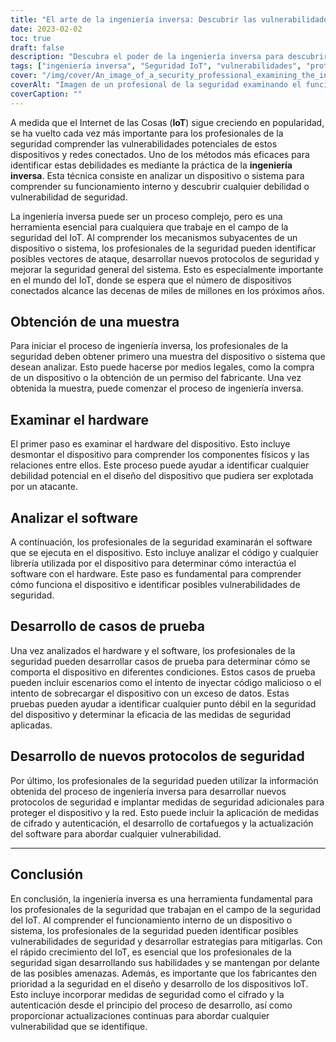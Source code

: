 ```yaml
---
title: "El arte de la ingeniería inversa: Descubrir las vulnerabilidades de seguridad de las redes IoT"
date: 2023-02-02
toc: true
draft: false
description: "Descubra el poder de la ingeniería inversa para descubrir fallos de seguridad en redes IoT y mejorar la seguridad general del sistema."
tags: ["ingeniería inversa", "Seguridad IoT", "vulnerabilidades", "protocolos de seguridad", "análisis de dispositivos", "Redes IoT", "funcionamiento interno", "código malicioso", "medidas de encriptación", "medidas de autenticación", "cortafuegos", "actualización del software"]
cover: "/img/cover/An_image_of_a_security_professional_examining_the_inner_workings.png"
coverAlt: "Imagen de un profesional de la seguridad examinando el funcionamiento interno de un dispositivo IoT, con varios componentes de hardware y placas de circuitos visibles. "
coverCaption: ""
---
```


A medida que el Internet de las Cosas (**IoT**) sigue creciendo en popularidad, se ha vuelto cada vez más importante para los profesionales de la seguridad comprender las vulnerabilidades potenciales de estos dispositivos y redes conectados. Uno de los métodos más eficaces para identificar estas debilidades es mediante la práctica de la **ingeniería inversa**. Esta técnica consiste en analizar un dispositivo o sistema para comprender su funcionamiento interno y descubrir cualquier debilidad o vulnerabilidad de seguridad.

La ingeniería inversa puede ser un proceso complejo, pero es una herramienta esencial para cualquiera que trabaje en el campo de la seguridad del IoT. Al comprender los mecanismos subyacentes de un dispositivo o sistema, los profesionales de la seguridad pueden identificar posibles vectores de ataque, desarrollar nuevos protocolos de seguridad y mejorar la seguridad general del sistema. Esto es especialmente importante en el mundo del IoT, donde se espera que el número de dispositivos conectados alcance las decenas de miles de millones en los próximos años.

## Obtención de una muestra

Para iniciar el proceso de ingeniería inversa, los profesionales de la seguridad deben obtener primero una muestra del dispositivo o sistema que desean analizar. Esto puede hacerse por medios legales, como la compra de un dispositivo o la obtención de un permiso del fabricante. Una vez obtenida la muestra, puede comenzar el proceso de ingeniería inversa.

## Examinar el hardware

El primer paso es examinar el hardware del dispositivo. Esto incluye desmontar el dispositivo para comprender los componentes físicos y las relaciones entre ellos. Este proceso puede ayudar a identificar cualquier debilidad potencial en el diseño del dispositivo que pudiera ser explotada por un atacante.

## Analizar el software

A continuación, los profesionales de la seguridad examinarán el software que se ejecuta en el dispositivo. Esto incluye analizar el código y cualquier librería utilizada por el dispositivo para determinar cómo interactúa el software con el hardware. Este paso es fundamental para comprender cómo funciona el dispositivo e identificar posibles vulnerabilidades de seguridad.

## Desarrollo de casos de prueba

Una vez analizados el hardware y el software, los profesionales de la seguridad pueden desarrollar casos de prueba para determinar cómo se comporta el dispositivo en diferentes condiciones. Estos casos de prueba pueden incluir escenarios como el intento de inyectar código malicioso o el intento de sobrecargar el dispositivo con un exceso de datos. Estas pruebas pueden ayudar a identificar cualquier punto débil en la seguridad del dispositivo y determinar la eficacia de las medidas de seguridad aplicadas.

## Desarrollo de nuevos protocolos de seguridad

Por último, los profesionales de la seguridad pueden utilizar la información obtenida del proceso de ingeniería inversa para desarrollar nuevos protocolos de seguridad e implantar medidas de seguridad adicionales para proteger el dispositivo y la red. Esto puede incluir la aplicación de medidas de cifrado y autenticación, el desarrollo de cortafuegos y la actualización del software para abordar cualquier vulnerabilidad.

_____

## Conclusión

En conclusión, la ingeniería inversa es una herramienta fundamental para los profesionales de la seguridad que trabajan en el campo de la seguridad del IoT. Al comprender el funcionamiento interno de un dispositivo o sistema, los profesionales de la seguridad pueden identificar posibles vulnerabilidades de seguridad y desarrollar estrategias para mitigarlas. Con el rápido crecimiento del IoT, es esencial que los profesionales de la seguridad sigan desarrollando sus habilidades y se mantengan por delante de las posibles amenazas. Además, es importante que los fabricantes den prioridad a la seguridad en el diseño y desarrollo de los dispositivos IoT. Esto incluye incorporar medidas de seguridad como el cifrado y la autenticación desde el principio del proceso de desarrollo, así como proporcionar actualizaciones continuas para abordar cualquier vulnerabilidad que se identifique.
